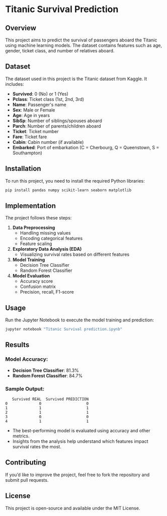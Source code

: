 # Titanic Survival Prediction

## Overview
This project aims to predict the survival of passengers aboard the Titanic using machine learning models. The dataset contains features such as age, gender, ticket class, and number of relatives aboard.

## Dataset
The dataset used in this project is the Titanic dataset from Kaggle. It includes:
- **Survived**: 0 (No) or 1 (Yes)
- **Pclass**: Ticket class (1st, 2nd, 3rd)
- **Name**: Passenger's name
- **Sex**: Male or Female
- **Age**: Age in years
- **SibSp**: Number of siblings/spouses aboard
- **Parch**: Number of parents/children aboard
- **Ticket**: Ticket number
- **Fare**: Ticket fare
- **Cabin**: Cabin number (if available)
- **Embarked**: Port of embarkation (C = Cherbourg, Q = Queenstown, S = Southampton)

## Installation
To run this project, you need to install the required Python libraries:
```sh
pip install pandas numpy scikit-learn seaborn matplotlib
```

## Implementation
The project follows these steps:
1. **Data Preprocessing**
   - Handling missing values
   - Encoding categorical features
   - Feature scaling
2. **Exploratory Data Analysis (EDA)**
   - Visualizing survival rates based on different features
3. **Model Training**
   - Decision Tree Classifier
   - Random Forest Classifier
4. **Model Evaluation**
   - Accuracy score
   - Confusion matrix
   - Precision, recall, F1-score

## Usage
Run the Jupyter Notebook to execute the model training and prediction:
```sh
jupyter notebook "Titanic Survival prediction.ipynb"
```

## Results
### Model Accuracy:
- **Decision Tree Classifier**: 81.3%
- **Random Forest Classifier**: 84.7%

### Sample Output:
```
   Survived REAL  Survived PREDICTION
0              0                    0
1              1                    1
2              1                    1
3              0                    0
4              1                    1
```

- The best-performing model is evaluated using accuracy and other metrics.
- Insights from the analysis help understand which features impact survival rates the most.

## Contributing
If you’d like to improve the project, feel free to fork the repository and submit pull requests.

## License
This project is open-source and available under the MIT License.

